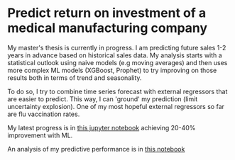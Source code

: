 # Predict return on investment of a medical manufacturing company

My master's thesis is currently in progress.
I am predicting future sales 1-2 years in advance based on historical sales data.
My analysis starts with a statistical outlook using naive models (e.g moving averages) and then uses more complex ML models (XGBoost, Prophet) to try improving on those results both in terms of trend and seasonality.

To do so, I try to combine time series forecast with external regressors that are easier to predict. This way, I can 'ground' my prediction (limit uncertainty explosion). One of my most hopeful external regressors so far are flu vaccination rates.

My latest progress is in [this jupyter notebook](https://github.com/janelacode/revenueprediction_thesis/blob/main/prophet.ipynb) achieving 20-40% improvement with ML.

An analysis of my predictive performance is in [this notebook](https://github.com/janelacode/revenueprediction_thesis/blob/main/compare_sarima_prophet.ipynb)
